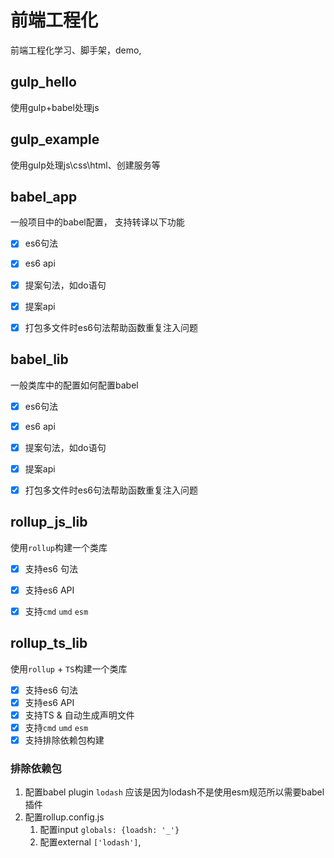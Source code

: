 # 前端工程化
前端工程化学习、脚手架，demo,


## gulp_hello
使用gulp+babel处理js


## gulp_example
使用gulp处理js\css\html、创建服务等


## babel_app
一般项目中的babel配置， 支持转译以下功能
- [x] es6句法
- [x] es6 api
- [x] 提案句法，如do语句
- [x] 提案api
- [x] 打包多文件时es6句法帮助函数重复注入问题


## babel_lib
一般类库中的配置如何配置babel
- [x] es6句法
- [x] es6 api
- [x] 提案句法，如do语句
- [x] 提案api
- [x] 打包多文件时es6句法帮助函数重复注入问题


## rollup_js_lib
使用`rollup`构建一个类库
- [x] 支持es6 句法
- [x] 支持es6 API
- [x] 支持`cmd` `umd` `esm`


## rollup_ts_lib
使用`rollup` + `TS`构建一个类库
- [x] 支持es6 句法
- [x] 支持es6 API
- [x] 支持TS & 自动生成声明文件
- [x] 支持`cmd` `umd` `esm`
- [x] 支持排除依赖包构建

### 排除依赖包
1. 配置babel plugin  `lodash` 应该是因为lodash不是使用esm规范所以需要babel插件
2. 配置rollup.config.js 
   1. 配置input `globals: {loadsh: '_'}`
   2. 配置external `['lodash']`,

